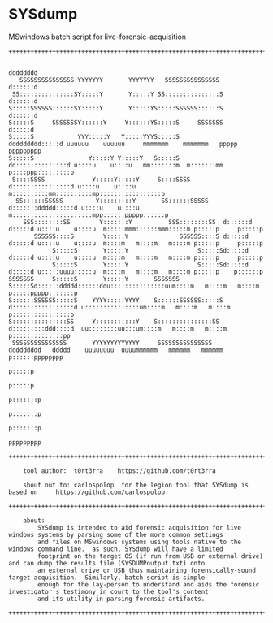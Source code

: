 # SYSdump
MSwindows batch script for live-forensic-acquisition

    +++++++++++++++++++++++++++++++++++++++++++++++++++++++++++++++++++++++++++++++++++++++++++++++++++++++++++++++++++++++++++++++++++++++++++++++
                                                                                                                                               
                                                                           dddddddd                                                              
       SSSSSSSSSSSSSSS YYYYYYY       YYYYYYY   SSSSSSSSSSSSSSS             d::::::d                                                              
     SS:::::::::::::::SY:::::Y       Y:::::Y SS:::::::::::::::S            d::::::d                                                              
    S:::::SSSSSS::::::SY:::::Y       Y:::::YS:::::SSSSSS::::::S            d::::::d                                                              
    S:::::S     SSSSSSSY::::::Y     Y::::::YS:::::S     SSSSSSS            d:::::d                                                               
    S:::::S            YYY:::::Y   Y:::::YYYS:::::S                ddddddddd:::::d uuuuuu    uuuuuu     mmmmmmm    mmmmmmm   ppppp   ppppppppp   
    S:::::S               Y:::::Y Y:::::Y   S:::::S              dd::::::::::::::d u::::u    u::::u   mm:::::::m  m:::::::mm p::::ppp:::::::::p  
     S::::SSSS             Y:::::Y:::::Y     S::::SSSS          d::::::::::::::::d u::::u    u::::u  m::::::::::mm::::::::::mp:::::::::::::::::p 
      SS::::::SSSSS         Y:::::::::Y       SS::::::SSSSS    d:::::::ddddd:::::d u::::u    u::::u  m::::::::::::::::::::::mpp::::::ppppp::::::p
        SSS::::::::SS        Y:::::::Y          SSS::::::::SS  d::::::d    d:::::d u::::u    u::::u  m:::::mmm::::::mmm:::::m p:::::p     p:::::p
           SSSSSS::::S        Y:::::Y              SSSSSS::::S d:::::d     d:::::d u::::u    u::::u  m::::m   m::::m   m::::m p:::::p     p:::::p
                S:::::S       Y:::::Y                   S:::::Sd:::::d     d:::::d u::::u    u::::u  m::::m   m::::m   m::::m p:::::p     p:::::p
                S:::::S       Y:::::Y                   S:::::Sd:::::d     d:::::d u:::::uuuu:::::u  m::::m   m::::m   m::::m p:::::p    p::::::p
    SSSSSSS     S:::::S       Y:::::Y       SSSSSSS     S:::::Sd::::::ddddd::::::ddu:::::::::::::::uum::::m   m::::m   m::::m p:::::ppppp:::::::p
    S::::::SSSSSS:::::S    YYYY:::::YYYY    S::::::SSSSSS:::::S d:::::::::::::::::d u:::::::::::::::um::::m   m::::m   m::::m p::::::::::::::::p 
    S:::::::::::::::SS     Y:::::::::::Y    S:::::::::::::::SS   d:::::::::ddd::::d  uu::::::::uu:::um::::m   m::::m   m::::m p::::::::::::::pp  
     SSSSSSSSSSSSSSS       YYYYYYYYYYYYY     SSSSSSSSSSSSSSS      ddddddddd   ddddd    uuuuuuuu  uuuummmmmm   mmmmmm   mmmmmm p::::::pppppppp    
                                                                                                                              p:::::p            
                                                                                                                              p:::::p            
                                                                                                                             p:::::::p           
                                                                                                                             p:::::::p           
                                                                                                                             p:::::::p           
                                                                                                                             ppppppppp           

    +++++++++++++++++++++++++++++++++++++++++++++++++++++++++++++++++++++++++++++++++++++++++++++++++++++++++++++++++++++++++++++++++++++++++++++++
    
      	tool author:  t0rt3rra    https://github.com/t0rt3rra
    
    	shout out to: carlospolop  for the legion tool that SYSdump is based on		https://github.com/carlospolop 
    		
    +++++++++++++++++++++++++++++++++++++++++++++++++++++++++++++++++++++++++++++++++++++++++++++++++++++++++++++++++++++++++++++++++++++++++++++++
    
    	about:
    		SYSdump is intended to aid forensic acquisition for live windows systems by parsing some of the more common settings 
    		and files on MSwindows systems using tools native to the windows command line.  as such, SYSdump will have a limited 
    		footprint on the target OS (if run from USB or external drive) and can dump the results file (SYSDUMPoutput.txt) onto 
    		an external drive or USB thus maintaining forensically-sound target acquisition.  Similarly, batch script is simple-
    		enough for the lay-person to understand and aids the forensic investigator's testimony in court to the tool's content
    		and its utility in parsing forensic artifacts.
    
    +++++++++++++++++++++++++++++++++++++++++++++++++++++++++++++++++++++++++++++++++++++++++++++++++++++++++++++++++++++++++++++++++++++++++++++++



